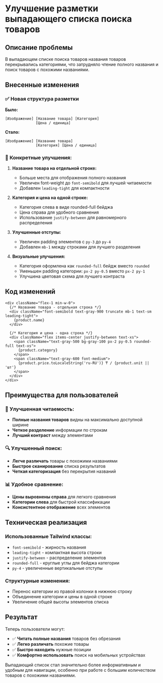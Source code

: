 # Улучшение разметки выпадающего списка поиска товаров

## Описание проблемы

В выпадающем списке поиска товаров названия товаров перекрывались категориями, что затрудняло чтение полного названия и поиск товаров с похожими названиями.

## Внесенные изменения

### ✅ **Новая структура разметки**

**Было:**
```
[Изображение] [Название товара] [Категория]
              [Цена / единица]
```

**Стало:**
```
[Изображение] [Название товара]
              [Категория] [Цена / единица]
```

### 🎯 **Конкретные улучшения:**

1. **Название товара на отдельной строке:**
   - Больше места для отображения полного названия
   - Увеличен font-weight до `font-semibold` для лучшей читаемости
   - Добавлен `leading-tight` для компактности

2. **Категория и цена на одной строке:**
   - Категория слева в виде rounded-full бейджа
   - Цена справа для удобного сравнения
   - Использование `justify-between` для равномерного распределения

3. **Улучшенные отступы:**
   - Увеличен padding элементов с `py-3` до `py-4`
   - Добавлен `mb-1` между строками для лучшего разделения

4. **Визуальные улучшения:**
   - Категория оформлена как `rounded-full` бейдж вместо `rounded`
   - Уменьшен padding категории: `px-2 py-0.5` вместо `px-2 py-1`
   - Улучшена цветовая схема для лучшего контраста

## Код изменений

```tsx
<div className="flex-1 min-w-0">
  {/* Название товара - отдельная строка */}
  <div className="font-semibold text-gray-900 truncate mb-1 text-sm leading-tight">
    {product.name}
  </div>
  
  {/* Категория и цена - одна строка */}
  <div className="flex items-center justify-between text-xs">
    <span className="text-gray-500 bg-gray-100 px-2 py-0.5 rounded-full text-xs">
      {product.category}
    </span>
    <span className="text-gray-600 font-medium">
      {product.price.toLocaleString('ru-RU')} ₸ / {product.unit || 'шт'}
    </span>
  </div>
</div>
```

## Преимущества для пользователей

### 📱 **Улучшенная читаемость:**
- **Полные названия товаров** видны на максимально доступной ширине
- **Четкое разделение** информации по строкам
- **Лучший контраст** между элементами

### 🔍 **Улучшенный поиск:**
- **Легче различать** товары с похожими названиями
- **Быстрое сканирование** списка результатов
- **Четкая категоризация** без перекрытия названий

### 📊 **Удобное сравнение:**
- **Цены выровнены справа** для легкого сравнения
- **Категории слева** для быстрой классификации
- **Консистентное отображение** всех элементов

## Техническая реализация

### Использованные Tailwind классы:
- `font-semibold` - жирность названия
- `leading-tight` - компактная высота строки
- `justify-between` - распределение элементов
- `rounded-full` - круглые углы для бейджа категории
- `py-4` - увеличенные вертикальные отступы

### Структурные изменения:
- Перенос категории из правой колонки в нижнюю строку
- Объединение категории и цены в одной строке
- Увеличение общей высоты элементов списка

## Результат

Теперь пользователи могут:
- ✅ **Читать полные названия** товаров без обрезания
- ✅ **Легко различать** похожие товары
- ✅ **Быстро находить** нужные позиции
- ✅ **Комфортно использовать** поиск на мобильных устройствах

Выпадающий список стал значительно более информативным и удобным для навигации, особенно при работе с большим количеством товаров с похожими названиями.
